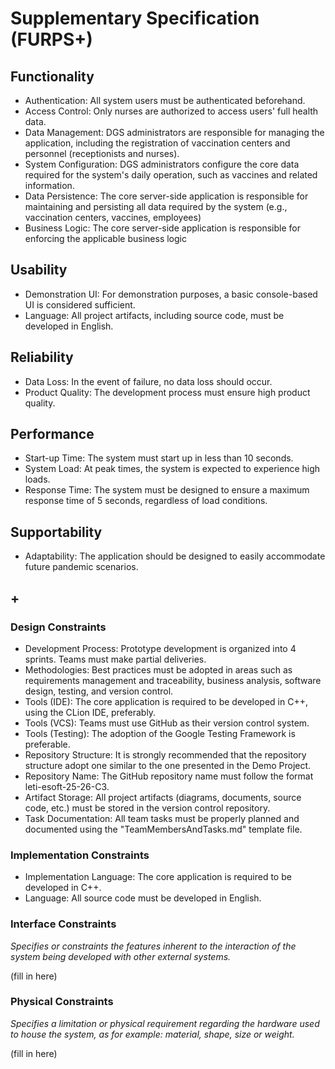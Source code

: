# Supplementary Specification (FURPS+)

## Functionality

* Authentication: All system users must be authenticated beforehand.
* Access Control: Only nurses are authorized to access users' full health data.
* Data Management: DGS administrators are responsible for managing the application, including the registration of vaccination centers and personnel (receptionists and nurses).
* System Configuration: DGS administrators configure the core data required for the system's daily operation, such as vaccines and related information.
* Data Persistence: The core server-side application is responsible for maintaining and persisting all data required by the system (e.g., vaccination centers, vaccines, employees)
* Business Logic: The core server-side application is responsible for enforcing the applicable business logic

## Usability 

* Demonstration UI: For demonstration purposes, a basic console-based UI is considered sufficient.
* Language: All project artifacts, including source code, must be developed in English.

## Reliability

* Data Loss: In the event of failure, no data loss should occur.
* Product Quality: The development process must ensure high product quality.

## Performance

* Start-up Time: The system must start up in less than 10 seconds.
* System Load: At peak times, the system is expected to experience high loads.
* Response Time: The system must be designed to ensure a maximum response time of 5 seconds, regardless of load conditions.

## Supportability

* Adaptability: The application should be designed to easily accommodate future pandemic scenarios.

## +

### Design Constraints

* Development Process: Prototype development is organized into 4 sprints. Teams must make partial deliveries.
* Methodologies: Best practices must be adopted in areas such as requirements management and traceability, business analysis, software design, testing, and version control.
* Tools (IDE): The core application is required to be developed in C++, using the CLion IDE, preferably.
* Tools (VCS): Teams must use GitHub as their version control system.
* Tools (Testing): The adoption of the Google Testing Framework is preferable.
* Repository Structure: It is strongly recommended that the repository structure adopt one similar to the one presented in the Demo Project.
* Repository Name: The GitHub repository name must follow the format leti-esoft-25-26-C3.
* Artifact Storage: All project artifacts (diagrams, documents, source code, etc.) must be stored in the version control repository.
* Task Documentation: All team tasks must be properly planned and documented using the "TeamMembersAndTasks.md" template file.

### Implementation Constraints

* Implementation Language: The core application is required to be developed in C++. 
* Language: All source code must be developed in English.

### Interface Constraints

_Specifies or constraints the features inherent to the interaction of the
system being developed with other external systems._

(fill in here)

### Physical Constraints

_Specifies a limitation or physical requirement regarding the hardware used to house the system, as for example: material, shape, size or weight._

(fill in here)